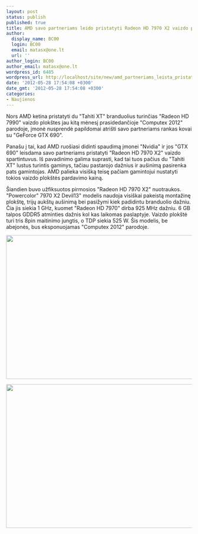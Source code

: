 ```yaml
---
layout: post
status: publish
published: true
title: AMD savo partneriams leido pristatyti Radeon HD 7970 X2 vaizdo plokštes
author:
  display_name: BC00
  login: BC00
  email: matasx@one.lt
  url: ''
author_login: BC00
author_email: matasx@one.lt
wordpress_id: 6485
wordpress_url: http://localhost/site/new/amd_partneriams_leista_pristatyti_radeon_hd_7970_x2_vaizdo_plokstes/
date: '2012-05-28 17:54:08 +0300'
date_gmt: '2012-05-28 17:54:08 +0300'
categories:
- Naujienos
---
```

<p>
	Nors AMD ketina pristatyti du &quot;Tahiti XT&quot; branduolius turinčias &quot;Radeon HD 7990&quot; vaizdo plok&scaron;tes jau kitą mėnesį prasidedančioje &quot;Computex 2012&quot; parodoje, įmonė nusprendė papildomai atri&scaron;ti savo partneriams rankas kovai su &quot;GeForce GTX 690&quot;.</p>
<p>
	Pana&scaron;u į tai, kad AMD ruo&scaron;iasi didinti spaudimą įmonei &quot;Nvidia&quot; ir jos &quot;GTX 690&quot; leisdama savo partneriams pristatyti &quot;Radeon HD 7970 X2&quot; vaizdo spartintuvus. I&scaron; pavadinimo galima suprasti, kad tai tuos pačius du &quot;Tahiti XT&quot; lustus turintis gaminys, tačiau pastarojo dažnius ir au&scaron;inimą pasirenka pats gamintojas. AMD palieka visi&scaron;ką teisę pačiam gamintojui nustatyti tokios vaizdo plok&scaron;tės pardavimo kainą.</p>
<p>
	&Scaron;iandien buvo užfiksuotos pirmosios &quot;Radeon HD 7970 X2&quot; nuotraukos. &quot;Powercolor&quot; 7970 X2 Devil13&quot; modelis naudoja visi&scaron;kai pakeistą montažinę plok&scaron;tę, trijų auk&scaron;tų au&scaron;inimą bei pasižymi kiek padidintu branduolio dažniu. Čia jis siekia 1 GHz, kuomet &quot;Radeon HD 7970&quot; dirba 925 MHz dažniu. 6 GB talpos GDDR5 atminties dažnis kol kas laikomas paslaptyje. Vaizdo plok&scaron;tė turi tris 8pin maitinimo jungtis, o TDP siekia 525 W. &Scaron;is modelis, be abejonės, bus eksponuojamas &quot;Computex 2012&quot; parodoje.</p>
<p>
	<img alt="" src="http://technews.lt/userfiles/201a.jpg" style="width: 520px; height: 390px;" /></p>
<p>
	<img alt="" src="http://technews.lt/userfiles/201d.jpg" style="width: 520px; height: 390px;" /></p>
